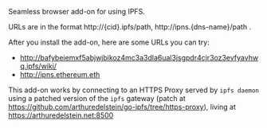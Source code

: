 Seamless browser add-on for using IPFS.

URLs are in the format http://{cid}.ipfs/path, http://ipns.{dns-name}/path .

After you install the add-on, here are some URLs you can try:
* http://bafybeiemxf5abjwjbikoz4mc3a3dla6ual3jsgpdr4cjr3oz3evfyavhwq.ipfs/wiki/
* http://ipns.ethereum.eth

This add-on works by connecting to an HTTPS Proxy served by `ipfs daemon`
using a patched version of the `ipfs` gateway (patch at https://github.com/arthuredelstein/go-ipfs/tree/https-proxy),
living at https://arthuredelstein.net:8500